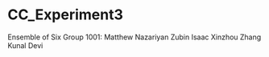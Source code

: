 # CC_Experiment3
Ensemble of Six
Group 1001:
Matthew Nazariyan
Zubin Isaac
Xinzhou Zhang
Kunal Devi
